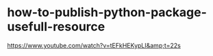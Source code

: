 # how-to-publish-python-package-usefull-resource
https://www.youtube.com/watch?v=tEFkHEKypLI&amp;t=22s
